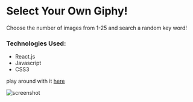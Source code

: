 # Select Your Own Giphy!

Choose the number of images from 1-25 and search a random key word!

### Technologies Used:
* React.js
* Javascript
* CSS3

play around with it [here](https://www.boiling-arithmetic.surge.sh)

![screenshot](https://i.imgur.com/kTir0FH.png)

